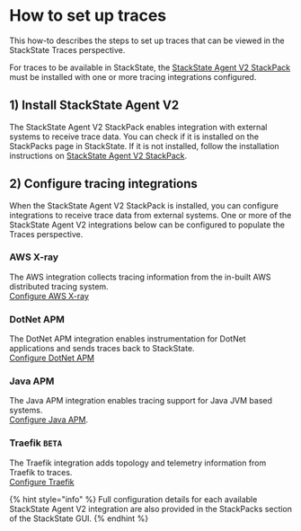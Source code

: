 # How to set up traces

This how-to describes the steps to set up traces that can be viewed in the StackState Traces perspective.

For traces to be available in StackState, the [StackState Agent V2 StackPack](../stackpacks/integrations/agent.md) must be installed with one or more tracing integrations configured.

## 1) Install StackState Agent V2

The StackState Agent V2 StackPack enables integration with external systems to receive trace data. You can check if it is installed on the StackPacks page in StackState. If it is not installed, follow the installation instructions on [StackState Agent V2 StackPack](../stackpacks/integrations/agent.md).

## 2) Configure tracing integrations

When the StackState Agent V2 StackPack is installed, you can configure integrations to receive trace data from external systems. One or more of the StackState Agent V2 integrations below can be configured to populate the Traces perspective.

### AWS X-ray
The AWS integration collects tracing information from the in-built AWS distributed tracing system.<br>[Configure AWS X-ray](../stackpacks/integrations/aws-x-ray.md)

### DotNet APM
The DotNet APM integration enables instrumentation for DotNet applications and sends traces back to StackState.<br>[Configure DotNet APM](../stackpacks/integrations/dotnet-apm.md)

### Java APM
The Java APM integration enables tracing support for Java JVM based systems.<br>[Configure Java APM](../stackpacks/integrations/java-apm.md).

### Traefik `BETA`
The Traefik integration adds topology and telemetry information from Traefik to traces.<br>[Configure Traefik](../stackpacks/integrations/traefik.md)

{% hint style="info" %}
Full configuration details for each available StackState Agent V2 integration are also provided in the StackPacks section of the StackState GUI.
{% endhint %}
